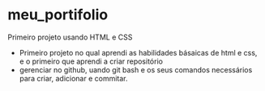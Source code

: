 # meu_portifolio
Primeiro projeto usando HTML   e CSS

- Primeiro projeto no qual aprendi as habilidades básaicas de html e css, e o primeiro que aprendi a criar repositório
- gerenciar no github, uando git bash e os seus comandos necessários para criar, adicionar e  commitar.
